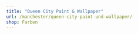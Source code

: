 ```yaml
---
title: "Queen City Paint & Wallpaper"
url: /manchester/queen-city-paint-und-wallpaper/
shop: Farben
---
```

